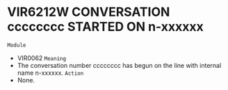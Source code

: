 # VIR6212W CONVERSATION cccccccc STARTED  ON n-xxxxxx
`Module`
- VIR0062
`Meaning`
- The conversation number cccccccc has begun on the line with internal name n-xxxxxx.
`Action`
- None.
